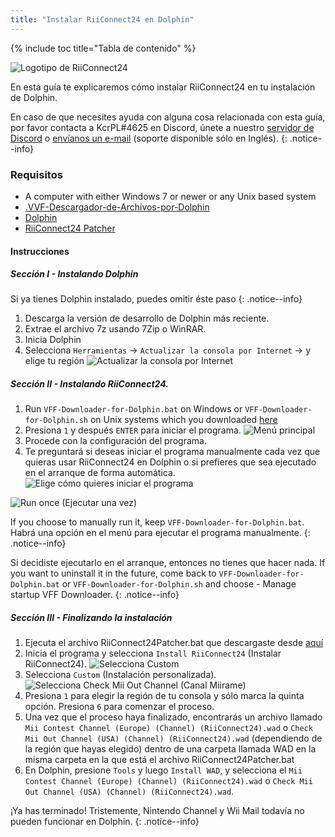 ```yaml
---
title: "Instalar RiiConnect24 en Dolphin"
---
```


{% include toc title="Tabla de contenido" %}

![Logotipo de RiiConnect24](/images/WiiRC24Logo.jpg)

En esta guía te explicaremos cómo instalar RiiConnect24 en tu instalación de Dolphin.

En caso de que necesites ayuda con alguna cosa relacionada con esta guía, por favor contacta a KcrPL#4625 en Discord, únete a nuestro [servidor de Discord](https://discord.gg/b4Y7jfD) o [envíanos un e-mail](mailto:support@riiconnect24.net) (soporte disponible sólo en Inglés).
{: .notice--info}

### Requisitos
* A computer with either Windows 7 or newer or any Unix based system
* [.VVF-Descargador-de-Archivos-por-Dolphin](https://github.com/RiiConnect24/.VFF-File-Downloader-for-Dolphin/releases)
* [Dolphin](https://dolphin-emu.org/download/)
* [RiiConnect24 Patcher](https://github.com/RiiConnect24/RiiConnect24-Patcher/releases)

#### Instrucciones

##### Sección I - Instalando Dolphin

Si ya tienes Dolphin instalado, puedes omitir éste paso
{: .notice--info}

1. Descarga la versión de desarrollo de Dolphin más reciente.
2. Extrae el archivo 7z usando 7Zip o WinRAR.
3. Inicia Dolphin
4. Selecciona `Herramientas` -> `Actualizar la consola por Internet` -> y elige tu región ![Actualizar la consola por Internet](/images/Dolphin_RC24/1.jpg)

##### Sección II - Instalando RiiConnect24.

1. Run `VFF-Downloader-for-Dolphin.bat` on Windows or `VFF-Downloader-for-Dolphin.sh` on Unix systems which you downloaded [here](https://github.com/RiiConnect24/.VFF-File-Downloader-for-Dolphin/releases)
2. Presiona `1` y después `ENTER` para iniciar el programa. ![Menú principal](/images/Dolphin_RC24/2.jpg)
3. Procede con la configuración del programa.
4. Te preguntará si deseas iniciar el programa manualmente cada vez que quieras usar RiiConnect24 en Dolphin o si prefieres que sea ejecutado en el arranque de forma automática. ![Elige cómo quieres iniciar el programa](/images/Dolphin_RC24/3.jpg)

![Run once (Ejecutar una vez)](/images/Dolphin_RC24/4.jpg)

If you choose to manually run it, keep `VFF-Downloader-for-Dolphin.bat`. Habrá una opción en el menú para ejecutar el programa manualmente.
{: .notice--info}

Si decidiste ejecutarlo en el arranque, entonces no tienes que hacer nada. If you want to uninstall it in the future, come back to `VFF-Downloader-for-Dolphin.bat` or `VFF-Downloader-for-Dolphin.sh` and choose - Manage startup VFF Downloader.
{: .notice--info}

##### Sección III - Finalizando la instalación

1. Ejecuta el archivo RiiConnect24Patcher.bat que descargaste desde [aquí](https://github.com/RiiConnect24/RiiConnect24-Patcher/releases)
2. Inicia el programa y selecciona `Install RiiConnect24` (Instalar RiiConnect24). ![Selecciona Custom](/images/Dolphin_RC24/5.jpg)
3. Selecciona `Custom` (Instalación personalizada). ![Selecciona <code>Check Mii Out Channel</code> (Canal Miirame)](/images/Dolphin_RC24/6.jpg)
4. Presiona `1` para elegir la región de tu consola y sólo marca la quinta opción. Presiona `6` para comenzar el proceso.
5. Una vez que el proceso haya finalizado, encontrarás un archivo llamado `Mii Contest Channel (Europe) (Channel) (RiiConnect24).wad` o `Check Mii Out Channel (USA) (Channel) (RiiConnect24).wad` (dependiendo de la región que hayas elegido) dentro de una carpeta llamada WAD en la misma carpeta en la que está el archivo RiiConnect24Patcher.bat
6. En Dolphin, presione `Tools` y luego `Install WAD`, y selecciona el `Mii Contest Channel (Europe) (Channel) (RiiConnect24).wad` o `Check Mii Out Channel (USA) (Channel) (RiiConnect24).wad`.

¡Ya has terminado! Tristemente, Nintendo Channel y Wii Mail todavía no pueden funcionar en Dolphin.
{: .notice--info}
